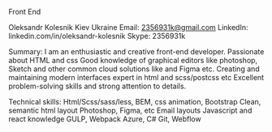 Front End


Oleksandr Kolesnik
Kiev Ukraine 
Email: 2356931k@gmail.com
LinkedIn: linkedin.com/in/oleksandr-kolesnik
Skype: 2356931k

Summary:
  I am an enthusiastic and creative front-end developer. Passionate about HTML and css Good knowledge of graphical editors like photoshop, Sketch and other common cloud solutions like  and Figma etc. Creating and maintaining modern interfaces expert in html and scss/postcss etc
  Excellent problem-solving skills and strong attention to details.

Technical skills: 
  Html/Scss/sass/less, BEM, css animation, Bootstrap 
  Clean, semantic html layout
  Photoshop, Figma, etc
  Email layouts 
  Javascript and react knowledge
  GULP, Webpack
  Azure, C#
  Git, Webflow


